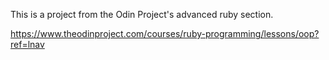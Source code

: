 This is a project from the Odin Project's advanced ruby section.

https://www.theodinproject.com/courses/ruby-programming/lessons/oop?ref=lnav
